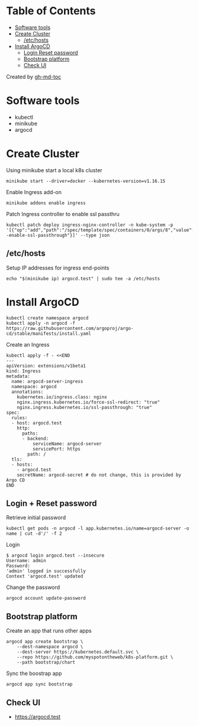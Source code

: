 
Table of Contents
=================

   * [Software tools](#software-tools)
   * [Create Cluster](#create-cluster)
      * [/etc/hosts](#etchosts)
   * [Install ArgoCD](#install-argocd)
      * [Login   Reset password](#login--reset-password)
      * [Bootstrap platform](#bootstrap-platform)
      * [Check UI](#check-ui)

Created by [gh-md-toc](https://github.com/ekalinin/github-markdown-toc)


# Software tools

* kubectl
* minikube
* argocd

# Create Cluster

Using minikube start a local k8s cluster

```
minikube start --driver=docker --kubernetes-version=v1.16.15
```

Enable Ingress add-on

```
minikube addons enable ingress
```

Patch Ingress controller to enable ssl passthru

```
kubectl patch deploy ingress-nginx-controller -n kube-system -p '[{"op":"add","path":"/spec/template/spec/containers/0/args/8","value":"--enable-ssl-passthrough"}]' --type json
```

## /etc/hosts

Setup IP addresses for ingress end-points

```
echo "$(minikube ip) argocd.test" | sudo tee -a /etc/hosts
```

# Install ArgoCD

```
kubectl create namespace argocd
kubectl apply -n argocd -f https://raw.githubusercontent.com/argoproj/argo-cd/stable/manifests/install.yaml
```

Create an Ingress

```
kubectl apply -f - <<END
---
apiVersion: extensions/v1beta1
kind: Ingress
metadata:
  name: argocd-server-ingress
  namespace: argocd
  annotations:
    kubernetes.io/ingress.class: nginx
    nginx.ingress.kubernetes.io/force-ssl-redirect: "true"
    nginx.ingress.kubernetes.io/ssl-passthrough: "true"
spec:
  rules:
  - host: argocd.test
    http:
      paths:
      - backend:
          serviceName: argocd-server
          servicePort: https
        path: /
  tls:
  - hosts:
    - argocd.test
    secretName: argocd-secret # do not change, this is provided by Argo CD
END
```

## Login + Reset password

Retrieve initial password

```
kubectl get pods -n argocd -l app.kubernetes.io/name=argocd-server -o name | cut -d'/' -f 2
```

Login

```
$ argocd login argocd.test --insecure
Username: admin
Password: 
'admin' logged in successfully
Context 'argocd.test' updated
```

Change the password

```
argocd account update-password
```

## Bootstrap platform

Create an app that runs other apps

```
argocd app create bootstrap \
    --dest-namespace argocd \
    --dest-server https://kubernetes.default.svc \
    --repo https://github.com/myspotontheweb/k8s-platform.git \
    --path bootstrap/chart  

```

Sync the boostrap app

```
argocd app sync bootstrap
```

## Check UI

* https://argocd.test

